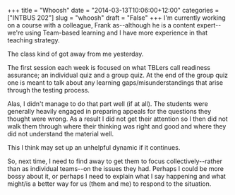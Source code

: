 +++
title = "Whoosh"
date = "2014-03-13T10:06:00+12:00"
categories = ["INTBUS 202"]
slug = "whoosh"
draft = "False"
+++
I'm currently working on a course with a colleague, Frank as--although
he is a content expert--we're using Team-based learning and I have more
experience in that teaching strategy.

The class kind of got away from me yesterday.

The first session each week is focused on what TBLers call readiness
assurance; an individual quiz and a group quiz. At the end of the group
quiz one is meant to talk about any learning gaps/misunderstandings that
arise through the testing process.

Alas, I didn't manage to do that part well (if at all). The students
were generally heavily engaged in preparing appeals for the questions
they thought were wrong. As a result I did not get their attention so I
then did not walk them through where their thinking was right and good
and where they did not understand the material well.

This I think may set up an unhelpful dynamic if it continues.

So, next time, I need to find away to get them to focus
collectively--rather than as individual teams--on the issues they had.
Perhaps I could be more bossy about it, or perhaps I need to explain
what I say happening and what might/is a better way for us (them and me)
to respond to the situation.

